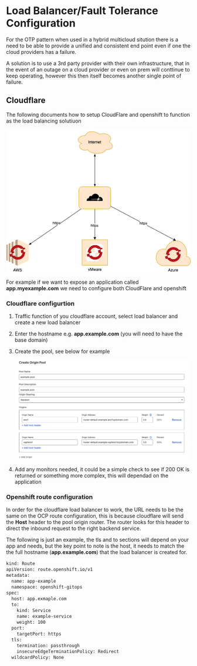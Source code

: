 # Load Balancer/Fault Tolerance Configuration
For the OTP pattern when used in a hybrid multicloud sitution there is a need to be able to provide a unified and consistent end point even if one the cloud providers has a failure.

A solution is to use a 3rd party provider with their own infrastructure, that in the event of an outage on a cloud provider or even on prem will conttinue to keep operating, however this then itself becomes another single point of failure.  


## Cloudflare
The following documents how to setup CloudFlare and openshift to function as the load balancing solutiuon

   ![load balancers](doc/images/loadbalancer.png "Load Balancer Topology")


For example if we want to expose an application called **app.myexample.com** we need to configure both CloudFlare and openshift


### Cloudflare configurtion
1. Traffic function of you cloudflare account, select load balancer and create a new load balancer
2. Enter the hostname e.g. **app.example.com** (you will need to have the base domain)
3. Create the pool, see below for example

   ![Cloud Flare Pool](doc/images/pool-example.png "Example Pool")

4. Add any monitors needed, it could be a simple check to see if 200 OK is returned or something more complex, this will dependad on the application


### Openshift route configuration
In order for the cloudflare load balancer to work, the URL needs to be the same on the OCP route configuration, this is because cloudflare will send the **Host** header to the pool origin router. The router looks for this header to direct the inbound request to the right backend service.

The following is just an example, the tls and to sections will depend on your app and needs, but the key point to note is the host, it needs to match the the full hostname (**app.example.com**) that the load  balancer is created for.


```
kind: Route
apiVersion: route.openshift.io/v1
metadata:
  name: app-example
  namespace: openshift-gitops
spec:
  host: app.exmaple.com
  to:
    kind: Service
    name: example-service
    weight: 100
  port:
    targetPort: https
  tls:
    termination: passthrough
    insecureEdgeTerminationPolicy: Redirect
  wildcardPolicy: None
  ```